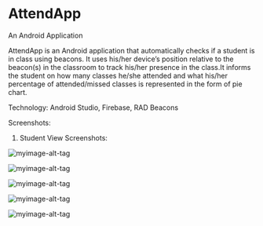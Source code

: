 # AttendApp
An Android Application

AttendApp is an Android application that automatically checks if a student is in class using beacons. It uses his/her device’s position relative to the beacon(s) in the classroom to track his/her presence in the class.It informs the student on how many classes he/she attended and what his/her percentage of attended/missed classes is represented in the form of pie chart.

Technology: Android Studio, Firebase, RAD Beacons 

Screenshots:

1. Student View Screenshots:

![myimage-alt-tag](http://www.cs.odu.edu/~shavanur/AttendApp/images/photo-1.jpg)

![myimage-alt-tag](http://www.cs.odu.edu/~shavanur/AttendApp/images/portfolio/image1.jpg)

![myimage-alt-tag](http://www.cs.odu.edu/~shavanur/AttendApp/images/portfolio/image2.jpg)

![myimage-alt-tag](http://www.cs.odu.edu/~shavanur/AttendApp/images/portfolio/image3.jpg)

![myimage-alt-tag](http://www.cs.odu.edu/~shavanur/AttendApp/images/portfolio/image4.jpg)
